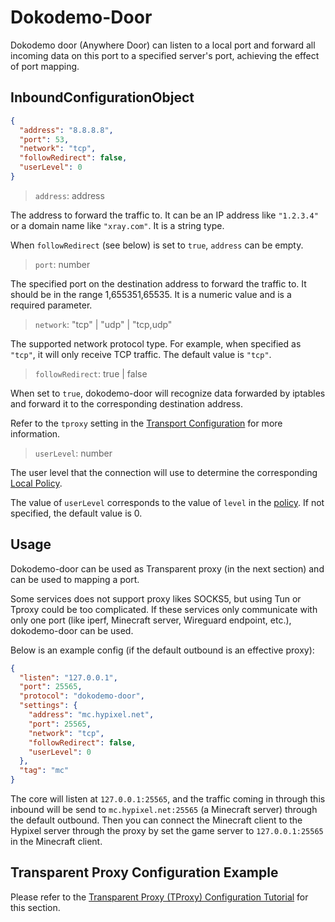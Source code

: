 # Dokodemo-Door

Dokodemo door (Anywhere Door) can listen to a local port and forward all
incoming data on this port to a specified server's port, achieving the effect of
port mapping.

## InboundConfigurationObject

```json
{
  "address": "8.8.8.8",
  "port": 53,
  "network": "tcp",
  "followRedirect": false,
  "userLevel": 0
}
```

> `address`: address

The address to forward the traffic to. It can be an IP address like `"1.2.3.4"`
or a domain name like `"xray.com"`. It is a string type.

When `followRedirect` (see below) is set to `true`, `address` can be empty.

> `port`: number

The specified port on the destination address to forward the traffic to. It
should be in the range 1,655351,65535. It is a numeric value and is a required
parameter.

> `network`: "tcp" | "udp" | "tcp,udp"

The supported network protocol type. For example, when specified as `"tcp"`, it
will only receive TCP traffic. The default value is `"tcp"`.

> `followRedirect`: true | false

When set to `true`, dokodemo-door will recognize data forwarded by iptables and
forward it to the corresponding destination address.

Refer to the `tproxy` setting in the
[Transport Configuration](../transport.md#sockoptobject) for more information.

> `userLevel`: number

The user level that the connection will use to determine the corresponding
[Local Policy](../policy.md#levelpolicyobject).

The value of `userLevel` corresponds to the value of `level` in the
[policy](../policy.md#policyobject). If not specified, the default value is 0.

## Usage

Dokodemo-door can be used as Transparent proxy (in the next section) and can be
used to mapping a port.

Some services does not support proxy likes SOCKS5, but using Tun or Tproxy could
be too complicated. If these services only communicate with only one port (like
iperf, Minecraft server, Wireguard endpoint, etc.), dokodemo-door can be used.

Below is an example config (if the default outbound is an effective proxy):

```json
{
  "listen": "127.0.0.1",
  "port": 25565,
  "protocol": "dokodemo-door",
  "settings": {
    "address": "mc.hypixel.net",
    "port": 25565,
    "network": "tcp",
    "followRedirect": false,
    "userLevel": 0
  },
  "tag": "mc"
}
```

The core will listen at `127.0.0.1:25565`, and the traffic coming in through
this inbound will be send to `mc.hypixel.net:25565` (a Minecraft server) through
the default outbound. Then you can connect the Minecraft client to the Hypixel
server through the proxy by set the game server to `127.0.0.1:25565` in the
Minecraft client.

## Transparent Proxy Configuration Example

Please refer to the
[Transparent Proxy (TProxy) Configuration Tutorial](../../document/level-2/tproxy)
for this section.
